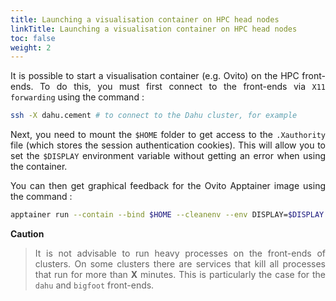 ```yaml
---
title: Launching a visualisation container on HPC head nodes
linkTitle: Launching a visualisation container on HPC head nodes
toc: false
weight: 2
---
```


<div align="justify">

It is possible to start a visualisation container (e.g. Ovito) on the HPC front-ends. To do this, you must first connect to the front-ends via `X11 forwarding` using the command :

```bash
ssh -X dahu.cement # to connect to the Dahu cluster, for example
```

Next, you need to mount the `$HOME` folder to get access to the `.Xauthority` file (which stores the session authentication cookies). This will allow you to set the `$DISPLAY` environment variable without getting an error when using the container.

You can then get graphical feedback for the Ovito Apptainer image using the command :

```bash
apptainer run --contain --bind $HOME --cleanenv --env DISPLAY=$DISPLAY ovito.sif
``` 

**Caution** 
>
> It is not advisable to run heavy processes on the front-ends of clusters. On some clusters there are services that kill all processes that run for more than **X** minutes. This is particularly the case for the `dahu` and `bigfoot` front-ends.

</div>